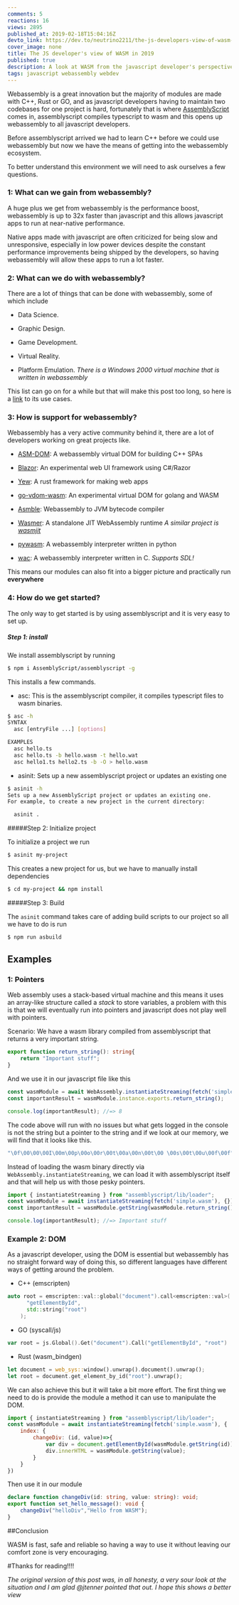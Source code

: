 ```yaml
---
comments: 5
reactions: 16
views: 2895
published_at: 2019-02-18T15:04:16Z
devto_link: https://dev.to/neutrino2211/the-js-developers-view-of-wasm-in-2019-36og
cover_image: none
title: The JS developer's view of WASM in 2019
published: true
description: A look at WASM from the javascript developer's perspective
tags: javascript webassembly webdev
---
```

<!-- ![](https://thepracticaldev.s3.amazonaws.com/i/x5seu1k4dx2ihu2h9kto.png) -->

Webassembly is a great innovation but the majority of modules are made with C++, Rust or GO, and as javascript developers having to maintain two codebases for one project is hard, fortunately that is where [AssemblyScript](https://github.com/AssemblyScript/assemblyscript) comes in, assemblyscript compiles typescript to wasm and this opens up webassembly to all javascript developers.

Before assemblyscript arrived we had to learn C++ before we could use webassembly but now we have the means of getting into the webassembly ecosystem.

To better understand this environment we will need to ask ourselves a few questions.

### 1: What can we gain from webassembly?

A huge plus we get from webassembly is the performance boost, webassembly is up to 32x faster than javascript and this allows javascript apps to run at near-native performance.

Native apps made with javascript are often criticized for being slow and unresponsive, especially in low power devices despite the constant performance improvements being shipped by the developers, so having webassembly will allow these apps to run a lot faster.

### 2: What can we do with webassembly?

There are a lot of things that can be done with webassembly, some of which include

- Data Science.

- Graphic Design.

- Game Development.

- Virtual Reality.

- Platform Emulation. _There is a Windows 2000 virtual machine that is written in webassembly_

This list can go on for a while but that will make this post too long, so here is a [link](https://webassembly.org/docs/use-cases/) to its use cases.

### 3: How is support for webassembly?

Webassembly has a very active community behind it, there are a lot of developers working on great projects like.

- [ASM-DOM](https://github.com/mbasso/asm-dom): A webassembly virtual DOM for building C++ SPAs

- [Blazor](https://github.com/aspnet/blazor): An experimental web UI framework using C#/Razor

- [Yew](https://github.com/DenisKolodin/yew): A rust framework for making web apps

- [go-vdom-wasm](https://github.com/mfrachet/go-vdom-wasm): An experimental virtual DOM for golang and WASM

- [Asmble](https://github.com/cretz/asmble): Webassembly to JVM bytecode compiler

- [Wasmer](https://github.com/wasmerio/wasmer): A standalone JIT WebAssembly runtime _A similar project is [wasmjit](https://github.com/rianhunter/wasmjit)_

- [pywasm](https://github.com/mohanson/pywasm): A webassembly interpreter written in python

- [wac](https://github.com/kanaka/wac): A webassembly interpreter written in C. _Supports SDL!_

This means our modules can also fit into a bigger picture and practically run **everywhere**

### 4: How do we get started?

The only way to get started is by using assemblyscript and it is very easy to set up.

##### Step 1: install

We install assemblyscript by running
```sh
$ npm i AssemblyScript/assemblyscript -g
```
This installs a few commands.

- asc: This is the assemblyscript compiler, it compiles typescript files to wasm binaries.

```sh
$ asc -h
SYNTAX
  asc [entryFile ...] [options]

EXAMPLES
  asc hello.ts
  asc hello.ts -b hello.wasm -t hello.wat
  asc hello1.ts hello2.ts -b -O > hello.wasm
```

- asinit: Sets up a new assemblyscript project or updates an existing one

```sh
$ asinit -h
Sets up a new AssemblyScript project or updates an existing one.
For example, to create a new project in the current directory:

  asinit .

```

#####Step 2: Initialize project

To initialize a project we run
```sh
$ asinit my-project
```
This creates a new project for us, but we have to manually install dependencies
```sh
$ cd my-project && npm install
```

#####Step 3: Build

The `asinit` command takes care of adding build scripts to our project so all we have to do is run
```sh
$ npm run asbuild
```

## Examples

### 1: Pointers

Web assembly uses a stack-based virtual machine and this means it uses an array-like structure called a *stack* to store variables, a problem with this is that we will eventually run into pointers and javascript does not play well with pointers.

Scenario: We have a wasm library compiled from assemblyscript that returns a very important string.

```ts
export function return_string(): string{
    return "Important stuff";
}
```
And we use it in our javascript file like this

```js
const wasmModule = await WebAssembly.instantiateStreaming(fetch('simple.wasm'), {})
const importantResult = wasmModule.instance.exports.return_string();

console.log(importantResult); //=> 8
```
The code above will run with no issues but what gets logged in the console is not the string but a pointer to the string and if we look at our memory, we will find that it looks like this.

```js
"\0f\00\00\00I\00m\00p\00o\00r\00t\00a\00n\00t\00 \00s\00t\00u\00f\00f";
```
Instead of loading the wasm binary directly via `WebAssembly.instantiateStreaming`, we can load it with assemblyscript itself and that will help us with those pesky pointers.

```js
import { instantiateStreaming } from "assemblyscript/lib/loader";
const wasmModule = await instantiateStreaming(fetch('simple.wasm'), {})
const importantResult = wasmModule.getString(wasmModule.return_string());

console.log(importantResult); //=> Important stuff
```



### Example 2: DOM

As a javascript developer, using the DOM is essential but webassembly has no straight forward way of doing this, so different languages have different ways of getting around the problem.

- C++ (emscripten)

```cpp
auto root = emscripten::val::global("document").call<emscripten::val>(
      "getElementById",
      std::string("root")
    );
```

- GO (syscall/js)

```go
var root = js.Global().Get("document").Call("getElementById", "root")
```

- Rust (wasm_bindgen)

```rust
let document = web_sys::window().unwrap().document().unwrap();
let root = document.get_element_by_id("root").unwrap();
```

We can also achieve this but it will take a bit more effort. The first thing we need to do is provide the module a method it can use to manipulate the DOM.

```js
import { instantiateStreaming } from "assemblyscript/lib/loader";
const wasmModule = await instantiateStreaming(fetch('simple.wasm'), {
    index: {
        changeDiv: (id, value)=>{
            var div = document.getElementById(wasmModule.getString(id));
            div.innerHTML = wasmModule.getString(value);
        }
    }
})
```
Then use it in our module

```ts
declare function changeDiv(id: string, value: string): void;
export function set_hello_message(): void {
    changeDiv("helloDiv","Hello from WASM");
}
```

##Conclusion

WASM is fast, safe and reliable so having a way to use it without leaving our comfort zone is very encouraging.

#Thanks for reading!!!!

_The original version of this post was, in all honesty, a very sour look at the situation and I am glad @jtenner pointed that out. I hope this shows a better view_

